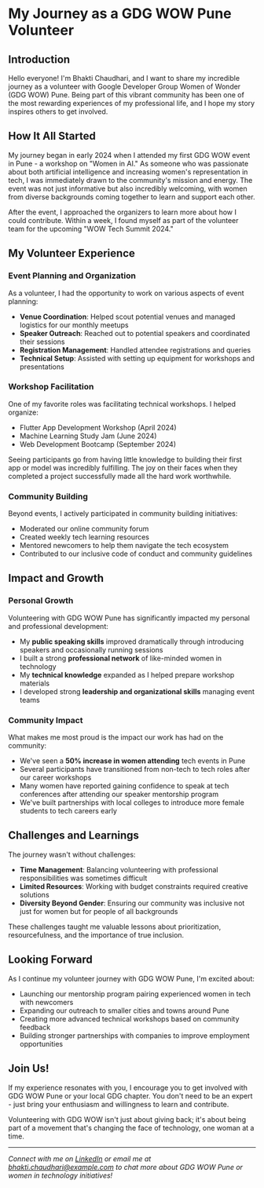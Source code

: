 # My Journey as a GDG WOW Pune Volunteer

## Introduction

Hello everyone! I'm Bhakti Chaudhari, and I want to share my incredible journey as a volunteer with Google Developer Group Women of Wonder (GDG WOW) Pune. Being part of this vibrant community has been one of the most rewarding experiences of my professional life, and I hope my story inspires others to get involved.

## How It All Started

My journey began in early 2024 when I attended my first GDG WOW event in Pune - a workshop on "Women in AI." As someone who was passionate about both artificial intelligence and increasing women's representation in tech, I was immediately drawn to the community's mission and energy. The event was not just informative but also incredibly welcoming, with women from diverse backgrounds coming together to learn and support each other.

After the event, I approached the organizers to learn more about how I could contribute. Within a week, I found myself as part of the volunteer team for the upcoming "WOW Tech Summit 2024."

## My Volunteer Experience

### Event Planning and Organization

As a volunteer, I had the opportunity to work on various aspects of event planning:

- **Venue Coordination**: Helped scout potential venues and managed logistics for our monthly meetups
- **Speaker Outreach**: Reached out to potential speakers and coordinated their sessions
- **Registration Management**: Handled attendee registrations and queries
- **Technical Setup**: Assisted with setting up equipment for workshops and presentations

### Workshop Facilitation

One of my favorite roles was facilitating technical workshops. I helped organize:

- Flutter App Development Workshop (April 2024)
- Machine Learning Study Jam (June 2024)
- Web Development Bootcamp (September 2024)

Seeing participants go from having little knowledge to building their first app or model was incredibly fulfilling. The joy on their faces when they completed a project successfully made all the hard work worthwhile.

### Community Building

Beyond events, I actively participated in community building initiatives:

- Moderated our online community forum
- Created weekly tech learning resources
- Mentored newcomers to help them navigate the tech ecosystem
- Contributed to our inclusive code of conduct and community guidelines

## Impact and Growth

### Personal Growth

Volunteering with GDG WOW Pune has significantly impacted my personal and professional development:

- My **public speaking skills** improved dramatically through introducing speakers and occasionally running sessions
- I built a strong **professional network** of like-minded women in technology
- My **technical knowledge** expanded as I helped prepare workshop materials
- I developed strong **leadership and organizational skills** managing event teams

### Community Impact

What makes me most proud is the impact our work has had on the community:

- We've seen a **50% increase in women attending** tech events in Pune
- Several participants have transitioned from non-tech to tech roles after our career workshops
- Many women have reported gaining confidence to speak at tech conferences after attending our speaker mentorship program
- We've built partnerships with local colleges to introduce more female students to tech careers early

## Challenges and Learnings

The journey wasn't without challenges:

- **Time Management**: Balancing volunteering with professional responsibilities was sometimes difficult
- **Limited Resources**: Working with budget constraints required creative solutions
- **Diversity Beyond Gender**: Ensuring our community was inclusive not just for women but for people of all backgrounds

These challenges taught me valuable lessons about prioritization, resourcefulness, and the importance of true inclusion.

## Looking Forward

As I continue my volunteer journey with GDG WOW Pune, I'm excited about:

- Launching our mentorship program pairing experienced women in tech with newcomers
- Expanding our outreach to smaller cities and towns around Pune
- Creating more advanced technical workshops based on community feedback
- Building stronger partnerships with companies to improve employment opportunities

## Join Us!

If my experience resonates with you, I encourage you to get involved with GDG WOW Pune or your local GDG chapter. You don't need to be an expert - just bring your enthusiasm and willingness to learn and contribute.

Volunteering with GDG WOW isn't just about giving back; it's about being part of a movement that's changing the face of technology, one woman at a time.

---

*Connect with me on [LinkedIn](https://linkedin.com/in/bhaktichaudhari) or email me at bhakti.chaudhari@example.com to chat more about GDG WOW Pune or women in technology initiatives!*